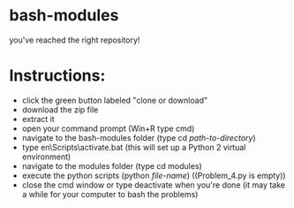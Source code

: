 # bash-modules
you've reached the right repository!

# Instructions:

  - click the green button labeled "clone or download"
  - download the zip file
  - extract it
  - open your command prompt (Win+R type cmd)
  - navigate to the bash-modules folder (type cd _path-to-directory_)
  - type en\Scripts\activate.bat (this will set up a Python 2 virtual environment)
  - navigate to the modules folder (type cd modules)
  - execute the python scripts (python _file-name_) ((Problem_4.py is empty))
  - close the cmd window or type deactivate when you're done (it may take a while for your computer to bash the problems)
  

